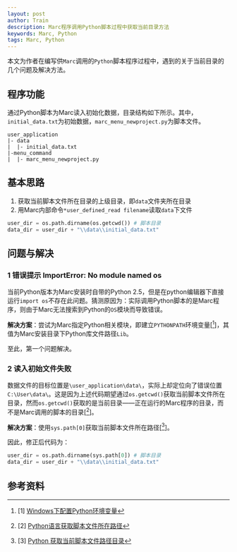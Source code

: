 ```yaml
---
layout: post
author: Train
description: Marc程序调用Python脚本过程中获取当前目录方法
keywords: Marc, Python
tags: Marc, Python
---
```


本文为作者在编写供`Marc`调用的`Python`脚本程序过程中，遇到的关于当前目录的几个问题及解决方法。

## 程序功能

通过Python脚本为Marc读入初始化数据，目录结构如下所示。其中，`initial_data.txt`为初始数据，`marc_menu_newproject.py`为脚本文件。

```
user_application
|- data
|  |- initial_data.txt
|-menu_command
|  |- marc_menu_newproject.py
```

## 基本思路

1. 获取当前脚本文件所在目录的上级目录，即`data`文件夹所在目录
2. 用Marc内部命令`*user_defined_read filename`读取`data`下文件

```python
user_dir = os.path.dirname(os.getcwd()) # 脚本目录
data_dir = user_dir + "\\data\\initial_data.txt"
```

## 问题与解决

### 1 错误提示 ImportError: No module named os

当前Python版本为Marc安装时自带的Python 2.5，但是在python编辑器下直接运行`import os`不存在此问题。猜测原因为：实际调用Python脚本的是Marc程序，则由于Marc无法搜索到Python的`OS`模块而导致错误。

**解决方案**：尝试为Marc指定Python相关模块，即建立`PYTHONPATH`环境变量[[^1]]，其值为Marc安装目录下Python库文件路径`Lib`。

至此，第一个问题解决。

### 2 读入初始文件失败

数据文件的目标位置是`\user_application\data\`，实际上却定位向了错误位置`C:\User\data\`。这是因为上述代码期望通过`os.getcwd()`获取当前脚本文件所在目录，然而`os.getcwd()`获取的是当前目录——正在运行的Marc程序的目录，而不是Marc调用的脚本的目录[[^2]]。

**解决方案**：使用`sys.path[0]`获取当前脚本文件所在路径[[^3]]。

因此，修正后代码为：

```python
user_dir = os.path.dirname(sys.path[0]) # 脚本目录
data_dir = user_dir + "\\data\\initial_data.txt"
```

## 参考资料

[^1]: [1] [Windows下配置Python环境变量](http://www.cnblogs.com/qiyeshublog/archive/2012/01/24/2329162.html)
[^2]: [2] [Python语言获取脚本文件所在路径](http://blog.csdn.net/bupteinstein/article/details/6534177)
[^3]: [3] [Python 获取当前脚本文件路径目录](http://www.cnblogs.com/pchgo/archive/2011/09/19/2181248.html)